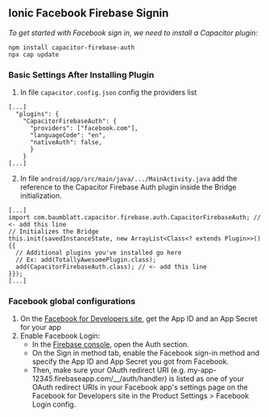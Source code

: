## Ionic Facebook Firebase Signin  

_To get started with Facebook sign in, we need to install a Capacitor plugin:_  
```
npm install capacitor-firebase-auth
npx cap update  
```  

### Basic Settings After Installing Plugin
1. In file `capacitor.config.json` config the providers list
```
[...]
  "plugins": {
    "CapacitorFirebaseAuth": {
      "providers": ["facebook.com"],
      "languageCode": "en",
      "nativeAuth": false,
      }
    }
[...]
```  

2. In file `android/app/src/main/java/.../MainActivity.java` add the reference to the Capacitor Firebase Auth plugin inside the Bridge initialization.  
```
[...]
import com.baumblatt.capacitor.firebase.auth.CapacitorFirebaseAuth; // <- add this line
// Initializes the Bridge
this.init(savedInstanceState, new ArrayList<Class<? extends Plugin>>() {{
  // Additional plugins you've installed go here
  // Ex: add(TotallyAwesomePlugin.class);
  add(CapacitorFirebaseAuth.class); // <- add this line
}});
[...]
```
### Facebook global configurations  

1. On the [Facebook for Developers site](https://developers.facebook.com/), get the App ID and an App Secret for your app  
2. Enable Facebook Login:  
    * In the [Firebase console](https://console.firebase.google.com/), open the Auth section.  
    * On the Sign in method tab, enable the Facebook sign-in method and specify the App ID and App Secret you got from Facebook.  
    * Then, make sure your OAuth redirect URI (e.g. my-app-12345.firebaseapp.com/__/auth/handler) is listed as one of your OAuth   redirect URIs in your Facebook app's settings page on the Facebook for Developers site in the Product Settings > Facebook Login config.
